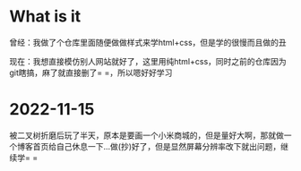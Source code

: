 # What is it

曾经：我做了个仓库里面随便做做样式来学html+css，但是学的很慢而且做的丑

现在：我想直接模仿别人网站就好了，这里用纯html+css，同时之前的仓库因为git瞎搞，麻了就直接删了= =，所以嗯好好学习

# 2022-11-15

被二叉树折磨后玩了半天，原本是要画一个小米商城的，但是量好大啊，那就做一个博客首页给自己休息一下...做(抄)好了，但是显然屏幕分辨率改下就出问题，继续学= =

